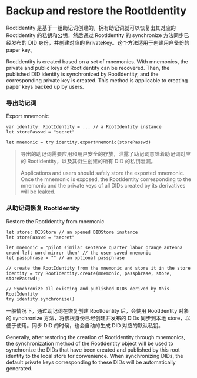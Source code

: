 # Backup and restore the RootIdentity

RootIdentity 是基于一组助记词创建的，拥有助记词就可以恢复出其对应的 RootIdentity 的私钥和公钥，然后通过 RootIdentity 的 synchronize 方法同步已经发布的 DID 身份，并创建对应的 PrivateKey。这个方法适用于创建用户备份的 paper key。

RootIdentity is created based on a set of mnemonics. With mnemonics, the private and public keys of RootIdentity can be recovered. Then, the published DID identity is synchronized by RootIdentity, and the corresponding private key is created. This method is applicable to creating paper keys backed up by users.

### 导出助记词

Export mnemonic

```
var identity: RootIdentity = ... // a RootIdentity instance
let storePasswd = "secret"

let mnemonic = try identity.exportMnemonic(storePasswd)
```

> 导出的助记词需要应用和用户安全的存放，泄露了助记词意味着助记词对应的 RootIdentity，以及其衍生创建的所有 DID 的私钥泄漏。
>
> Applications and users should safely store the exported mnemonic. Once the mnemonic is exposed, the RootIdentity corresponding to the mnemonic and the private keys of all DIDs created by its derivatives will be leaked.

### 从助记词恢复 RootIdentity

Restore the RootIdentity from mnemonic

```
let store: DIDStore // an opened DIDStore instance
let storePasswd = "secret"

let mnemonic = "pilot similar sentence quarter labor orange antenna crowd left word mirror then" // the user saved mnemonic
let passphrase = "" // an optional passphrase

// create the RootIdentity from the mnemonic and store it in the store
identity = try RootIdentity.create(mnemonic, passphrase, store, storePasswd);

// Synchronize all existing and published DIDs derived by this RootIdentity
try identity.synchronize()
```

一般情况下，通过助记词在恢复创建 RootIdentity 后，会使用 RootIdentity 对象的 synchronize 方法，将该根身份已经创建并发布的 DIDs 同步到本地 store，以便于使用。同步 DID 的时候，也会自动的生成 DID 对应的默认私钥。

Generally, after restoring the creation of RootIdentity through mnemonics, the synchronization method of the RootIdentity object will be used to synchronize the DIDs that have been created and published by this root identity to the local store for convenience. When synchronizing DIDs, the default private keys corresponding to these DIDs will be automatically generated.

